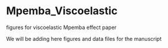 # Mpemba_Viscoelastic
figures for viscoelastic Mpemba effect paper

We will be adding here figures and data files for the manuscript
